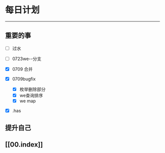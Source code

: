 
# 每日计划
---
## 重要的事

- [ ]  过水
- [ ]  0723we--分支
- [x] 0709 合并
- [x] 0709bugfix
    - [x]  枚举删除部分
    - [x] we查询排序
    - [x] we map
- [x]  .has


## 提升自己

  



## [[00.index]]










